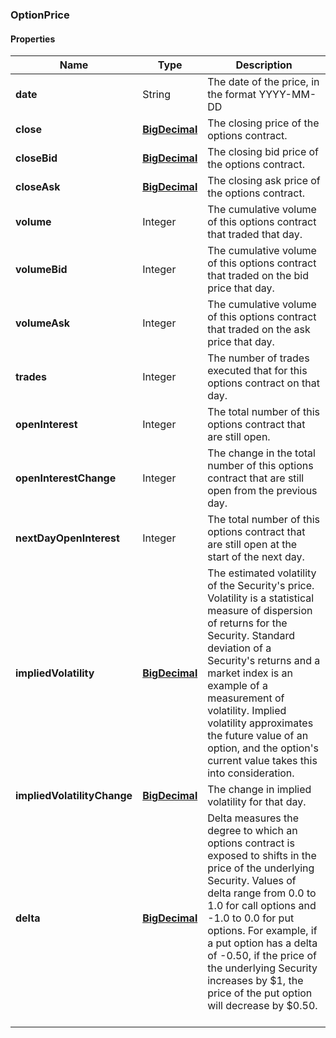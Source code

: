 
[//]: # (CLASS:OptionPrice)

[//]: # (KIND:object)

### OptionPrice

#### Properties

[//]: # (START_DEFINITION)

Name | Type | Description
------------ | ------------- | -------------
**date** | String | The date of the price, in the format YYYY-MM-DD &nbsp;
**close** | [**BigDecimal**](BigDecimal.md) | The closing price of the options contract. &nbsp;
**closeBid** | [**BigDecimal**](BigDecimal.md) | The closing bid price of the options contract. &nbsp;
**closeAsk** | [**BigDecimal**](BigDecimal.md) | The closing ask price of the options contract. &nbsp;
**volume** | Integer | The cumulative volume of this options contract that traded that day. &nbsp;
**volumeBid** | Integer | The cumulative volume of this options contract that traded on the bid price that day. &nbsp;
**volumeAsk** | Integer | The cumulative volume of this options contract that traded on the ask price that day. &nbsp;
**trades** | Integer | The number of trades executed that for this options contract on that day. &nbsp;
**openInterest** | Integer | The total number of this options contract that are still open. &nbsp;
**openInterestChange** | Integer | The change in the total number of this options contract that are still open from the previous day. &nbsp;
**nextDayOpenInterest** | Integer | The total number of this options contract that are still open at the start of the next day. &nbsp;
**impliedVolatility** | [**BigDecimal**](BigDecimal.md) | The estimated volatility of the Security&#39;s price. Volatility is a statistical measure of dispersion of returns for the Security. Standard deviation of a Security&#39;s returns and a market index is an example of a measurement of volatility. Implied volatility approximates the future value of an option, and the option&#39;s current value takes this into consideration. &nbsp;
**impliedVolatilityChange** | [**BigDecimal**](BigDecimal.md) | The change in implied volatility for that day. &nbsp;
**delta** | [**BigDecimal**](BigDecimal.md) | Delta measures the degree to which an options contract is exposed to shifts in the price of the underlying Security. Values of delta range from 0.0 to 1.0 for call options and -1.0 to 0.0 for put options. For example, if a put option has a delta of -0.50, if the price of the underlying Security increases by $1, the price of the put option will decrease by $0.50. &nbsp;

[//]: # (END_DEFINITION)


[//]: # (CONTAINED_CLASS:BigDecimal)


[//]: # (CONTAINED_CLASS:BigDecimal)


[//]: # (CONTAINED_CLASS:BigDecimal)


[//]: # (CONTAINED_CLASS:BigDecimal)


[//]: # (CONTAINED_CLASS:BigDecimal)


[//]: # (CONTAINED_CLASS:BigDecimal)





